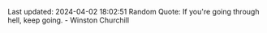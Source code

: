 Last updated: 2024-04-02 18:02:51
Random Quote: If you're going through hell, keep going. - Winston Churchill